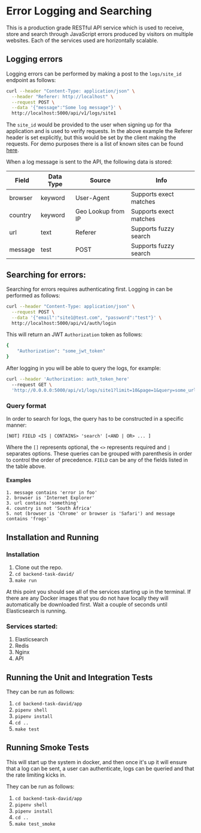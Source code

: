 # Error Logging and Searching
This is a production grade RESTful API service which is used to receive, store and search through JavaScript errors produced by visitors on multiple websites. Each of the services used are horizontally scalable.

## Logging errors
Logging errors can be performed by making a post to the `logs/site_id` endpoint as follows:

```bash
curl --header "Content-Type: application/json" \
  --header "Referer: http://localhost" \
  --request POST \
  --data '{"message":"Some log message"}' \
  http://localhost:5000/api/v1/logs/site1
```

The `site_id` would be provided to the user when signing up for tha application and is used to verify requests. In the above example the Referer header is set explicitly, but this would be set by the client making the requests. For demo purposes there is a list of known sites can be found [here](app/dataprovider/site_dataprovider.py).

When a log message is sent to the API, the following data is stored:

Field | Data Type | Source | Info
--- | --- | --- | ---
browser | keyword | User-Agent | Supports exect matches
country | keyword | Geo Lookup from IP | Supports exect matches
url | text | Referer |Supports fuzzy search
message | test | POST | Supports fuzzy search


## Searching for errors:
Searching for errors requires authenticating first. Logging in can be performed as follows:

```bash
curl --header "Content-Type: application/json" \
  --request POST \
  --data '{"email":"site1@test.com", "password":"test"}' \
  http://localhost:5000/api/v1/auth/login
```

This will return an JWT `Authorization` token as follows:
```bash
{
    "Authorization": "some_jwt_token"
}
```

After logging in you will be able to query the logs, for example:
```bash
curl --header 'Authorization: auth_token_here'
  --request GET \
  'http://0.0.0.0:5000/api/v1/logs/site1?limit=10&page=1&query=some_urlencoded_query'

```

### Query format
In order to search for logs, the query has to be constructed in a specific manner:

```
[NOT] FIELD <IS | CONTAINS> 'search' [<AND | OR> ... ]
```

Where the `[]` represents optional, the `<>` represents required and `|` separates options. These queries can be grouped with parenthesis in order to control the order of precedence. `FIELD` can be any of the fields listed in the table above.

#### Examples
```
1. message contains 'error in foo'
2. browser is 'Internet Explorer'
3. url contains 'something'
4. country is not 'South Africa'
5. not (browser is 'Chrome' or browser is 'Safari') and message contains 'frogs'
```

## Installation and Running

### Installation
1. Clone out the repo.
2. `cd backend-task-david/`
3. `make run`

At this point you should see all of the services starting up in the terminal. If there are any Docker images that you do not have locally they will automatically be downloaded first. Wait a couple of seconds until Elasticsearch is running.

### Services started:
1. Elasticsearch
2. Redis
3. Nginx
4. API


## Running the Unit and Integration Tests
They can be run as follows:
1. `cd backend-task-david/app`
2. `pipenv shell`
3. `pipenv install`
4. `cd ..`
2. `make test`

## Running Smoke Tests
This will start up the system in docker, and then once it's up it 
will ensure that a log can be sent, a user can authenticate, logs can
be queried and that the rate limiting kicks in.

They can be run as follows:
1. `cd backend-task-david/app`
2. `pipenv shell`
3. `pipenv install`
4. `cd ..`
2. `make test_smoke`
